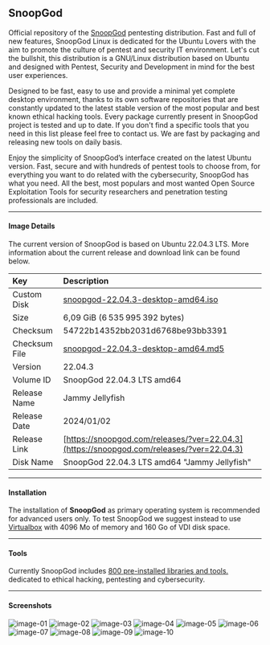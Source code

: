 ## SnoopGod

Official repository of the [SnoopGod](https://snoopgod.com) pentesting distribution. Fast and full of new features, SnoopGod Linux is dedicated for the Ubuntu Lovers with the aim to promote the culture of pentest and security IT environment. Let's cut the bullshit, this distribution is a GNU/Linux distribution based on Ubuntu and designed with Pentest, Security and Development in mind for the best user experiences.

Designed to be fast, easy to use and provide a minimal yet complete desktop environment, thanks to its own software repositories that are constantly updated to the latest stable version of the most popular and best known ethical hacking tools. Every package currently present in SnoopGod project is tested and up to date. If you don't find a specific tools that you need in this list please feel free to contact us. We are fast by packaging and releasing new tools on daily basis.

Enjoy the simplicity of SnoopGod’s interface created on the latest Ubuntu version. Fast, secure and with hundreds of pentest tools to choose from, for everything you want to do related with the cybersecurity, SnoopGod has what you need. All the best, most populars and most wanted Open Source Exploitation Tools for security researchers and penetration testing professionals are included.

* * *

#### Image Details

The current version of SnoopGod is based on Ubuntu 22.04.3 LTS. More information about the current release and download link can be found below.

| Key | Description |
| :--- | :--- |
| Custom Disk | [snoopgod-22.04.3-desktop-amd64.iso]() |
| Size | 6,09 GiB (6 535 995 392 bytes) |
| Checksum | 54722b14352bb2031d6768be93bb3391 |
| Checksum File | [snoopgod-22.04.3-desktop-amd64.md5]() |
| Version | 22.04.3 |
| Volume ID | SnoopGod 22.04.3 LTS amd64 |
| Release Name | Jammy Jellyfish |
| Release Date | 2024/01/02 |
| Release Link | [https://snoopgod.com/releases/?ver=22.04.3](https://snoopgod.com/releases/?ver=22.04.3) |
| Disk Name | SnoopGod 22.04.3 LTS amd64 "Jammy Jellyfish" |

* * *

#### Installation

The installation of **SnoopGod** as primary operating system is recommended for advanced users only. To test SnoopGod we suggest instead to use [Virtualbox](https://www.virtualbox.org/) with 4096 Mo of memory and 160 Go of VDI disk space.

* * *

#### Tools

Currently SnoopGod includes [800 pre-installed libraries and tools. ](https://github.com/snoopgod-linux/system/blob/main/TOOLS.md) dedicated to ethical hacking, pentesting and cybersecurity.

* * *

#### Screenshots

![image-01](https://raw.githubusercontent.com/snoopgod-linux/screenshots/main/installer/installer-01.png)
![image-02](https://raw.githubusercontent.com/snoopgod-linux/screenshots/main/installer/installer-02.png)
![image-03](https://raw.githubusercontent.com/snoopgod-linux/screenshots/main/installer/installer-03.png)
![image-04](https://raw.githubusercontent.com/snoopgod-linux/screenshots/main/installer/installer-04.png)
![image-05](https://raw.githubusercontent.com/snoopgod-linux/screenshots/main/installer/installer-05.png)
![image-06](https://raw.githubusercontent.com/snoopgod-linux/screenshots/main/installer/installer-06.png)
![image-07](https://raw.githubusercontent.com/snoopgod-linux/screenshots/main/installer/installer-07.png)
![image-08](https://raw.githubusercontent.com/snoopgod-linux/screenshots/main/installer/installer-08.png)
![image-09](https://raw.githubusercontent.com/snoopgod-linux/screenshots/main/installer/installer-09.png)
![image-10](https://raw.githubusercontent.com/snoopgod-linux/screenshots/main/installer/installer-10.png)
